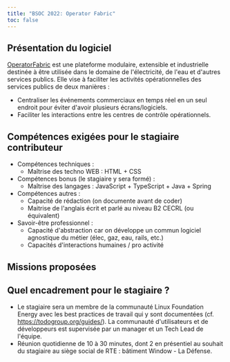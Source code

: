 ```yaml
---
title: "BSOC 2022: Operator Fabric"
toc: false
---
```


## Présentation du logiciel

[OperatorFabric](https://opfab.github.io/) est une plateforme modulaire, extensible et industrielle destinée à être utilisée dans le domaine de l'électricité, de l'eau et d'autres services publics. Elle vise à faciliter les activités opérationnelles des services publics de deux manières :

- Centraliser les événements commerciaux en temps réel en un seul endroit pour éviter d'avoir plusieurs écrans/logiciels.
- Faciliter les interactions entre les centres de contrôle opérationnels.

## Compétences exigées pour le stagiaire contributeur

- Compétences techniques : 
    - Maîtrise des techno WEB : HTML + CSS
- Compétences bonus (le stagiaire y sera formé) :
    - Maîtrise des langages : JavaScript + TypeScript + Java + Spring
- Compétences autres : 
    - Capacité de rédaction (on documente avant de coder)
    - Maitrise de l'anglais écrit et parlé au niveau B2 CECRL (ou équivalent) 
- Savoir-être professionnel :
    - Capacité d'abstraction car on développe un commun logiciel agnostique du métier (élec, gaz, eau, rails, etc.)
    - Capacités d'interactions humaines / pro activité

## Missions proposées

## Quel encadrement pour le stagiaire ?

- Le stagiaire sera un membre de la communauté Linux Foundation Energy avec les best practices de travail qui y sont documentées (cf. https://todogroup.org/guides/). La communauté d'utilisateurs et de développeurs est supervisée par un manager et un Tech Lead de l'équipe.
- Réunion quotidienne de 10 à 30 minutes, dont 2 en présentiel au souhait du stagiaire au siège social de RTE : bâtiment Window - La Défense.
